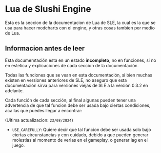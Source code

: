 # Lua de Slushi Engine

Esta es la seccion de la documentacion de Lua de SLE, la cual es la que se usa para hacer modcharts con el engine, y otras cosas tambien por medio de Lua.

## Informacion antes de leer

Esta documemtación esta en un estado **incompleto**, no en funciones, si no en estetica y explicaciones de cada seccion de la documentación.

Todas las funciones que se vean en esta documentación, si bien muchas existen en versiones anteriores de SLE, no aseguro que esta documentación sirva para versiones viejas de SLE a la versión 0.3.2 en adelante. 

Cada función de cada sección, al final algunas pueden tener una advertencia de que tal funcion debe ser usada bajo ciertas condiciones, aca las que puedes llegar a encontrar:

(Ultima actualizacion: `23/08/2024`)

- `USE_CAREFULLY`:
Quiere decir que tal funcion debe ser usada solo bajo ciertas circunstancias y con cuidado, debido a que pueden generar molestias al momento de verlas en el gameplay, o generar lag en el juego.